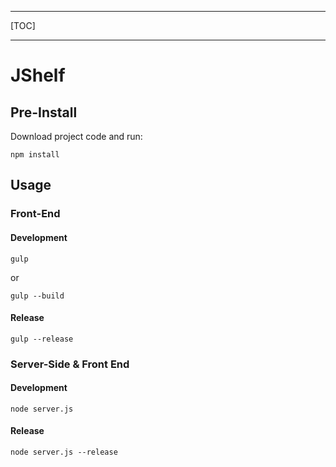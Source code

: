 ----

[TOC]

----

# JShelf


## Pre-Install
Download project code and run:
```
npm install
```

## Usage

### Front-End
#### Development
```
gulp
```
or
```
gulp --build
```

#### Release
```
gulp --release
```

### Server-Side & Front End
#### Development
```
node server.js
```

#### Release
```
node server.js --release
```


